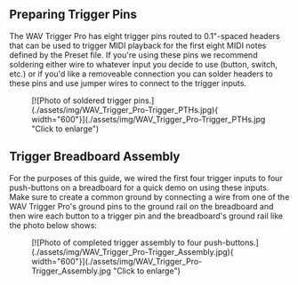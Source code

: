 



## Preparing Trigger Pins

The WAV Trigger Pro has eight trigger pins routed to 0.1"-spaced headers that can be used to trigger MIDI playback for the first eight MIDI notes defined by the Preset file. If you're using these pins we recommend soldering either wire to whatever input you decide to use (button, switch, etc.) or if you'd like a removeable connection you can solder headers to these pins and use jumper wires to connect to the trigger inputs.

<figure markdown>
[![Photo of soldered trigger pins.](./assets/img/WAV_Trigger_Pro-Trigger_PTHs.jpg){ width="600"}](./assets/img/WAV_Trigger_Pro-Trigger_PTHs.jpg "Click to enlarge")
</figure>

## Trigger Breadboard Assembly

For the purposes of this guide, we wired the first four trigger inputs to four push-buttons on a breadboard for a quick demo on using these inputs. Make sure to create a common ground by connecting a wire from one of the WAV Trigger Pro's ground pins to the ground rail on the breadboard and then wire each button to a trigger pin and the breadboard's ground rail like the photo below shows: 

<figure markdown>
[![Photo of completed trigger assembly to four push-buttons.](./assets/img/WAV_Trigger_Pro-Trigger_Assembly.jpg){ width="600"}](./assets/img/WAV_Trigger_Pro-Trigger_Assembly.jpg "Click to enlarge")
</figure>